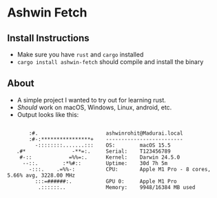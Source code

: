 # Ashwin Fetch

## Install Instructions
- Make sure you have `rust` and `cargo` installed
- `cargo install ashwin-fetch` should compile and install the binary

## About
- A simple project I wanted to try out for learning rust.
- *Should* work on macOS, Windows, Linux, android, etc.
- Output looks like this:
```

       :#.                      ashwinrohit@Madurai.local
       :#-:****************+    -------------------------
         -::::::::.......:::    OS:        macOS 15.5
   .#*               -**=:.     Serial:    T123456789
    #-::            =%%=:.      Kernel:    Darwin 24.5.0
     --::.        :*%#::        Uptime:    30d 7h 5m
       -:::.    .=%%-:          CPU:       Apple M1 Pro - 8 cores, 5.66% avg, 3228.00 MHz
         :::=######:.           GPU 0:     Apple M1 Pro
          .::::::..             Memory:    9948/16384 MB used

```
